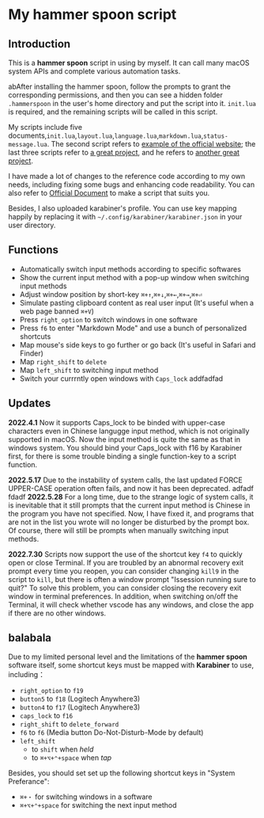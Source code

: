 # My hammer spoon script

## Introduction
This is a **hammer spoon** script in using by myself. It can call many macOS system APIs and complete various automation tasks.

abAfter installing the hammer spoon, follow the prompts to grant the corresponding permissions, and then you can see a hidden folder `.hammerspoon` in the user's home directory and put the script into it. `init.lua` is required, and the remaining scripts will be called in this script.

My scripts include five documents,`init.lua`,`layout.lua`,`language.lua`,`markdown.lua`,`status-message.lua`. The second script refers to [example of the official website](http://www.hammerspoon.org/go/); the last three scripts refer to [a great project](https://github.com/JIagengDing/hammerspoon-config), and he refers to [another great project](https://www.bilibili.com/video/BV1Q54y197dw).

I have made a lot of changes to the reference code according to my own needs, including fixing some bugs and enhancing code readability. You can also refer to [Official Document](http://www.hammerspoon.org/docs/) to make a script that suits you.

Besides, I also uploaded karabiner's profile. You can use key mapping happily by replacing it with `~/.config/karabiner/karabiner.json` in your user directory.

## Functions
- Automatically switch input methods according to specific softwares
- Show the current input method with a pop-up window when switching input methods 
- Adjust window position by short-key `⌘+↑`,`⌘+↓`,`⌘+←`,`⌘+→`,`⌘+⏎`
- Simulate pasting clipboard content as real user input (It's useful when a web page banned `⌘+V`)
- Press `right_option` to switch windows in one software
- Press `f6` to enter "Markdown Mode" and use a bunch of personalized shortcuts
- Map mouse's side keys to go further or go back (It's useful in Safari and Finder)
- Map `right_shift` to `delete`
- Map `left_shift` to switching input method
- Switch your currrntly open windows with `Caps_lock`
addfadfad
## Updates
**2022.4.1** Now it supports Caps_lock to be binded with upper-case characters even in Chinese langugge input method, which is not originally supported in macOS. Now the input method is quite the same as that in windows system. You should bind your Caps_lock with f16 by Karabiner first, for there is some trouble binding a single function-key to a script function.

**2022.5.17** Due to the instability of system calls, the last updated FORCE UPPER-CASE operation often fails, and now it has been deprecated.
adfadf
fdadf
**2022.5.28** For a long time, due to the strange logic of system calls, it is inevitable that it still prompts that the current input method is Chinese in the program you have not specified. Now, I have fixed it, and programs that are not in the list you wrote will no longer be disturbed by the prompt box. Of course, there will still be prompts when manually switching input methods.

**2022.7.30** Scripts now support the use of the shortcut key `f4` to quickly open or close Terminal. If you are troubled by an abnormal recovery exit prompt every time you reopen, you can consider changing `kill9` in the script to `kill`, but there is often a window prompt "Issession running sure to quit?" To solve this problem, you can consider closing the recovery exit window in terminal preferences. In addition, when switching on/off the Terminal, it will check whether vscode has any windows, and close the app if there are no other windows.

## balabala
Due to my limited personal level and the limitations of the **hammer spoon** software itself, some shortcut keys must be mapped with **Karabiner** to use, including：
- `right_option` to `f19`
- `button5` to `f18` (Logitech Anywhere3)
- `button4` to `f17` (Logitech Anywhere3)
- `caps_lock` to `f16`
- `right_shift` to `delete_forward`
- `f6` to `f6` (Media button Do-Not-Disturb-Mode by default)
- `left_shift`
  - to `shift` when *held*
  - to `⌘+⌥+⌃+space` when *tap* 

Besides, you should set set up the following shortcut keys in "System Preferance":
- `⌘+・` for switching windows in a software
- `⌘+⌥+⌃+space` for switching the next input method

